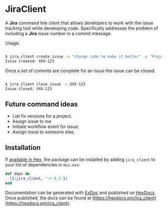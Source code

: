 # JiraClient

A **Jira** command line client that allows developers to work with the issue tracking tool
while developing code. Specifically addresses the problem of including a **Jira** issue
number in a commit message.

Usage:
```bash

$ jira_client create_issue -m "change code to make it better" -p "Project Name" -m "Fix Version"
Issue created: XXX-123
```

Once a set of commits are complete for an issue the issue can be closed.

```bash

$ jira_client close_issue -i XXX-123
Issue closed: XXX-123
```

## Future command ideas

* List fix versions for a project.
* Assign issue to me
* Initiate workflow event for issue.
* Assign issue to someone else.

## Installation

If [available in Hex](https://hex.pm/docs/publish), the package can be installed
by adding `jira_client` to your list of dependencies in `mix.exs`:

```elixir
def deps do
  [{:jira_client, "~> 0.1"}]
end
```

Documentation can be generated with [ExDoc](https://github.com/elixir-lang/ex_doc)
and published on [HexDocs](https://hexdocs.pm). Once published, the docs can
be found at [https://hexdocs.pm/jira_client](https://hexdocs.pm/jira_client).
